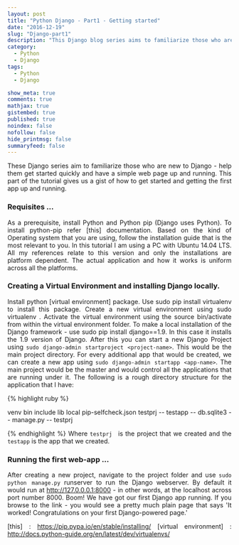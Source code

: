 ```yaml
---
layout: post
title: "Python Django - Part1 - Getting started"
date: "2016-12-19"
slug: "Django-part1"
description: "This Django blog series aims to familiarize those who are new to Django - help them get started quickly and have a simple web page up and running. This part of the tutorial gives us a gist of how to get started and getting the first app up and running. "
category:
  - Python
  - Django
tags:
  - Python
  - Django

show_meta: true
comments: true
mathjax: true
gistembed: true
published: true
noindex: false
nofollow: false
hide_printmsg: false
summaryfeed: false
---
```


<style>
p {
  text-align: justify
}</style>


These Django series aim to familiarize those who are new to Django - help them get started quickly and have a simple web page up and running. This part of the tutorial gives us a gist of how to get started and getting the first app up and running.

<h3>Requisites …</h3>

As a prerequisite, install Python and Python pip (Django uses Python). To install python-pip refer [this] documentation. Based on the kind of Operating system that you are using, follow the installation guide that is the most relevant to you. In this tutorial I am using a PC with Ubuntu 14.04 LTS. All my references relate to this version and only the installations are platform dependent. The actual application and how it works is uniform across all the platforms.



<h3>Creating a Virtual Environment and installing Django locally.</h3>

Install python [virtual environment] package. Use sudo pip install virtualenv to install this package.
Create a new virtual environment using sudo virtualenv <name of the env>.
Activate the virtual environment using the source bin/activate from within the virtual environment folder.
To make a local installation of the Django framework - use sudo pip install django==1.9. In this case it installs the 1.9 version of Django.
After this you can start a new Django Project using `sudo django-admin startproject <project-name>`. This would be the main project directory.
For every additional app that would be created, we can create a new app using `sudo django-admin startapp <app-name>`.
The main project would be the master and would control all the applications that are running under it. The following is a rough directory structure for the application that I have:

{% highlight ruby %}

venv
bin
 include
 lib
 local
  pip-selfcheck.json
 testprj
--   testapp
--   db.sqlite3
            --  manage.py
--    testprj


{% endhighlight %}
Where `testprj ` is the project that we created and the `testapp` is the app that we created.



<h3> Running the first web-app … </h3>

After creating a new project, navigate to the project folder and use `sudo python manage.py` runserver to run the Django webserver. By default it would run at http://127.0.0.0.1:8000 - in other words, at the localhost across port number 8000. Boom! We have got our first Django app running. If you browse to the link - you would see a pretty much plain page that says 'It worked! Congratulations on your first Django-powered page.'


[this] : https://pip.pypa.io/en/stable/installing/
[virtual environment] : http://docs.python-guide.org/en/latest/dev/virtualenvs/
